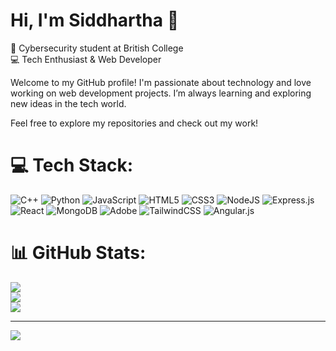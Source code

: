 # Hi, I'm Siddhartha 👋

🧠 Cybersecurity student at British College  
💻 Tech Enthusiast & Web Developer

Welcome to my GitHub profile! I'm passionate about technology and love working on web development projects. I’m always learning and exploring new ideas in the tech world.

Feel free to explore my repositories and check out my work!


# 💻 Tech Stack:
![C++](https://img.shields.io/badge/c++-%2300599C.svg?style=flat-square&logo=c%2B%2B&logoColor=white) ![Python](https://img.shields.io/badge/python-3670A0?style=flat-square&logo=python&logoColor=ffdd54) ![JavaScript](https://img.shields.io/badge/javascript-%23323330.svg?style=flat-square&logo=javascript&logoColor=%23F7DF1E) ![HTML5](https://img.shields.io/badge/html5-%23E34F26.svg?style=flat-square&logo=html5&logoColor=white) ![CSS3](https://img.shields.io/badge/css3-%231572B6.svg?style=flat-square&logo=css3&logoColor=white) ![NodeJS](https://img.shields.io/badge/node.js-6DA55F?style=flat-square&logo=node.js&logoColor=white) ![Express.js](https://img.shields.io/badge/express.js-%23404d59.svg?style=flat-square&logo=express&logoColor=%2361DAFB) ![React](https://img.shields.io/badge/react-%2320232a.svg?style=flat-square&logo=react&logoColor=%2361DAFB) ![MongoDB](https://img.shields.io/badge/MongoDB-%234ea94b.svg?style=flat-square&logo=mongodb&logoColor=white) ![Adobe](https://img.shields.io/badge/adobe-%23FF0000.svg?style=flat-square&logo=adobe&logoColor=white) ![TailwindCSS](https://img.shields.io/badge/tailwindcss-%2338B2AC.svg?style=flat-square&logo=tailwind-css&logoColor=white) ![Angular.js](https://img.shields.io/badge/angular.js-%23E23237.svg?style=flat-square&logo=angularjs&logoColor=white)
# 📊 GitHub Stats:
![](https://github-readme-stats.vercel.app/api?username=Siddhartha004&theme=merko&hide_border=false&include_all_commits=false&count_private=false)<br/>
![](https://nirzak-streak-stats.vercel.app/?user=Siddhartha004&theme=merko&hide_border=false)<br/>
![](https://github-readme-stats.vercel.app/api/top-langs/?username=Siddhartha004&theme=merko&hide_border=false&include_all_commits=false&count_private=false&layout=compact)

---
[![](https://visitcount.itsvg.in/api?id=Siddhartha004&icon=0&color=0)](https://visitcount.itsvg.in)

<!-- Proudly created with GPRM ( https://gprm.itsvg.in ) -->
